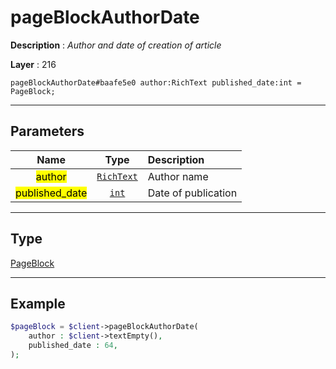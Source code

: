 # pageBlockAuthorDate

**Description** : *Author and date of creation of article*

**Layer** : 216

```tl
pageBlockAuthorDate#baafe5e0 author:RichText published_date:int = PageBlock;
```

---

## Parameters

| Name | Type | Description |
| :---: | :---: | :--- |
| <mark>author</mark> | [`RichText`](type/RichText) | Author name |
| <mark>published_date</mark> | [`int`](type/int) | Date of publication |

---

## Type

[PageBlock](type/PageBlock)

---

## Example

```php
$pageBlock = $client->pageBlockAuthorDate(
	author : $client->textEmpty(),
	published_date : 64,
);
```
